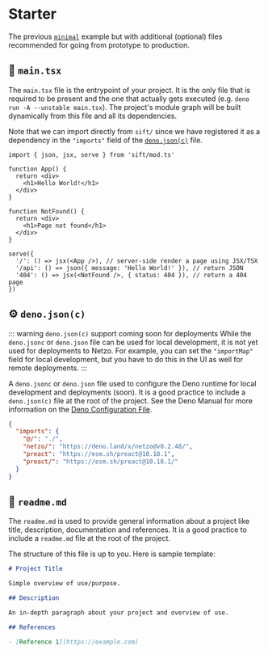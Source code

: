 # Starter

The previous [`minimal`](/docs/examples/minimal) example but with additional (optional) files recommended for going from prototype to production.

## 📄 `main.tsx`

The `main.tsx` file is the entrypoint of your project. It is the only file that is required to be present and the one that actually gets executed (e.g. `deno run -A --unstable main.tsx`). The project's module graph will be built dynamically from this file and all its dependencies.

Note that we can import directly from `sift/` since we have registered it as a dependency in the `"imports"` field of the [`deno.json(c)`](#⚙%EF%B8%8F-deno-json-c) file.

```tsx
import { json, jsx, serve } from 'sift/mod.ts'

function App() {
  return <div>
    <h1>Hello World!</h1>
  </div>
}

function NotFound() {
  return <div>
    <h1>Page not found</h1>
  </div>
}

serve({
  '/': () => jsx(<App />), // server-side render a page using JSX/TSX
  '/api': () => json({ message: 'Hello World!' }), // return JSON
  '404': () => jsx(<NotFound />, { status: 404 }), // return a 404 page
})
```

## ⚙️ `deno.json(c)`

::: warning `deno.json(c)` support coming soon for deployments
While the `deno.jsonc` or `deno.json` file can be used for local development, it is not yet used for deployments to Netzo. For example, you can set the `"importMap"` field for local development, but you have to do this in the UI as well for remote deployments.
:::

A `deno.jsonc` or `deno.json`  file used to configure the Deno runtime for local development and deployments (soon). It is a good practice to include a `deno.json(c)` file at the root of the project. See the Deno Manual for more information on the [Deno Configuration File](https://deno.land/manual/getting_started/configuration).

```json
{
  "imports": {
    "@/": "./",
    "netzo/": "https://deno.land/x/netzo@v0.2.48/",
    "preact": "https://esm.sh/preact@10.18.1",
    "preact/": "https://esm.sh/preact@10.18.1/"
  }
}
```

## 📑 `readme.md`

The `readme.md` is used to provide general information about a project like title, description, documentation and references. It is a good practice to include a `readme.md` file at the root of the project.

The structure of this file is up to you. Here is sample template:

```md
# Project Title

Simple overview of use/purpose.

## Description

An in-depth paragraph about your project and overview of use.

## References

- [Reference 1](https://example.com)
```
